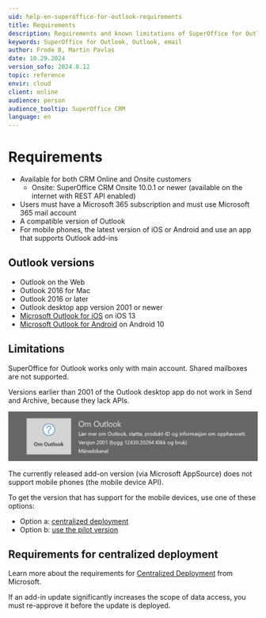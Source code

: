 ```yaml
---
uid: help-en-superoffice-for-outlook-requirements
title: Requirements
description: Requirements and known limitations of SuperOffice for Outlook add-in
keywords: SuperOffice for Outlook, Outlook, email
author: Frode B, Martin Pavlas
date: 10.29.2024
version_sofo: 2024.8.12
topic: reference
envir: cloud
client: online
audience: person
audience_tooltip: SuperOffice CRM
language: en
---
```


# Requirements

* Available for both CRM Online and Onsite customers
  * Onsite: SuperOffice CRM Onsite 10.0.1 or newer (available on the internet with REST API enabled)
* Users must have a Microsoft 365 subscription and must use Microsoft 365 mail account
* A compatible version of Outlook
* For mobile phones, the latest version of iOS or Android and use an app that supports Outlook add-ins

## Outlook versions

* Outlook on the Web
* Outlook 2016 for Mac
* Outlook 2016 or later
* Outlook desktop app version 2001 or newer
* [Microsoft Outlook for iOS][2] on iOS 13
* [Microsoft Outlook for Android][3] on Android 10

## Limitations

SuperOffice for Outlook works only with main account. Shared mailboxes are not supported.

Versions earlier than 2001 of the Outlook desktop app do not work in Send and Archive, because they lack APIs.

![Limitations in Outlook for SuperOffice -screenshot][img1]

The currently released add-on version (via Microsoft AppSource) does not support mobile phones (the mobile device API).

To get the version that has support for the mobile devices, use one of these options:

* Option a: [centralized deployment][1]
* Option b: [use the pilot version][4]

## Requirements for centralized deployment

Learn more about the requirements for [Centralized Deployment][5] from Microsoft.

If an add-in update significantly increases the scope of data access, you must re-approve it before the update is deployed.

<!-- Referenced links -->
[1]: ../it/deploy.md
[2]: https://apps.apple.com/us/app/microsoft-outlook/id951937596
[3]: https://play.google.com/store/apps/details?id=com.microsoft.office.outlook
[4]: https://community.superoffice.com/en/forums/pilot-program/superoffice-for-outlook/how-to-deploy-superoffice-for-outlook-during-pilot/
[5]: https://aka.ms/centralized-deployment-guidance

<!-- Referenced images -->
[img1]: ../../../../media/loc/en/email/outlook-api-limitation.png
